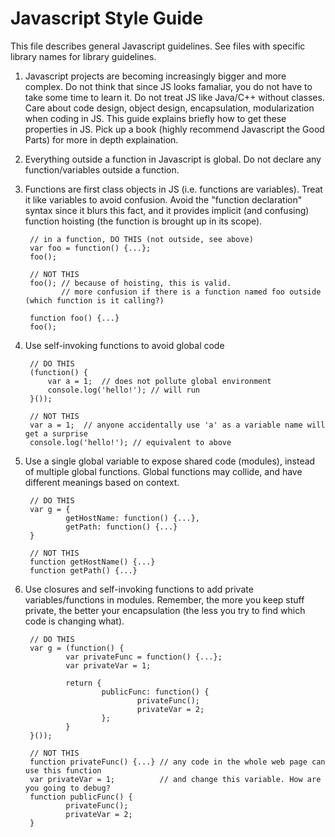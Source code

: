 Javascript Style Guide
=============================
This file describes general Javascript guidelines. See files with specific library names for library guidelines.

1. Javascript projects are becoming increasingly bigger and more complex. Do not think that since JS looks famaliar, you do not have to take some time to learn it. Do not treat JS like Java/C++ without classes. Care about code design, object design, encapsulation, modularization when coding in JS. This guide explains briefly how to get these properties in JS. Pick up a book (highly recommend Javascript the Good Parts) for more in depth explaination.

2. Everything outside a function in Javascript is global. Do not declare any function/variables outside a function.

3. Functions are first class objects in JS (i.e. functions are variables). Treat it like variables to avoid confusion. Avoid the "function declaration" syntax since it blurs this fact, and it provides implicit (and confusing) function hoisting (the function is brought up in its scope).

        // in a function, DO THIS (not outside, see above)
        var foo = function() {...};
        foo();
        
        // NOT THIS
        foo(); // because of hoisting, this is valid. 
               // more confusion if there is a function named foo outside (which function is it calling?)
        
        function foo() {...}
        foo();

4. Use self-invoking functions to avoid global code

        // DO THIS
        (function() {
            var a = 1;  // does not pollute global environment
            console.log('hello!'); // will run
        }());
        
        // NOT THIS
        var a = 1;  // anyone accidentally use 'a' as a variable name will get a surprise
        console.log('hello!'); // equivalent to above
5. Use a single global variable to expose shared code (modules), instead of multiple global functions. Global functions may collide, and have different meanings based on context.

        // DO THIS
        var g = {
                getHostName: function() {...},
                getPath: function() {...}
        }
        
        // NOT THIS
        function getHostName() {...}
        function getPath() {...}
        
6. Use closures and self-invoking functions to add private variables/functions in modules. Remember, the more you keep stuff private, the better your encapsulation (the less you try to find which code is changing what).
        
        // DO THIS
        var g = (function() {
                var privateFunc = function() {...};
                var privateVar = 1;
                
                return {
                        publicFunc: function() {
                                privateFunc();
                                privateVar = 2;
                        };
                }
        }());

        // NOT THIS
        function privateFunc() {...} // any code in the whole web page can use this function
        var privateVar = 1;          // and change this variable. How are you going to debug?
        function publicFunc() {
                privateFunc();
                privateVar = 2;
        }
